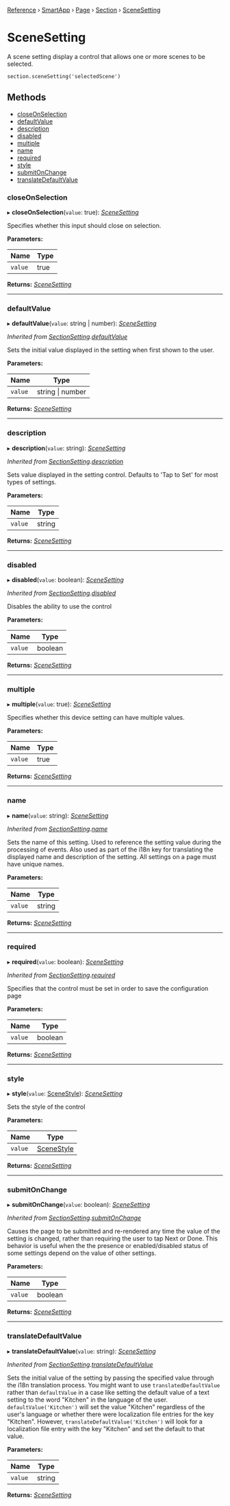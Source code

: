 [Reference](../README.md) › [SmartApp](_smart_app_d_.smartapp.md) › [Page](_pages_page_d_.page.md) › [Section](_pages_section_d_.section.md) ›  [SceneSetting](_pages_scene_setting_d_.scenesetting.md)

# SceneSetting

A scene setting display a control that allows one or more scenes to be selected.
```
section.sceneSetting('selectedScene')
```

## Methods

* [closeOnSelection](_pages_scene_setting_d_.scenesetting.md#closeonselection)
* [defaultValue](_pages_scene_setting_d_.scenesetting.md#defaultvalue)
* [description](_pages_scene_setting_d_.scenesetting.md#description)
* [disabled](_pages_scene_setting_d_.scenesetting.md#disabled)
* [multiple](_pages_scene_setting_d_.scenesetting.md#multiple)
* [name](_pages_scene_setting_d_.scenesetting.md#name)
* [required](_pages_scene_setting_d_.scenesetting.md#required)
* [style](_pages_scene_setting_d_.scenesetting.md#style)
* [submitOnChange](_pages_scene_setting_d_.scenesetting.md#submitonchange)
* [translateDefaultValue](_pages_scene_setting_d_.scenesetting.md#translatedefaultvalue)


###  closeOnSelection

▸ **closeOnSelection**(`value`: true): *[SceneSetting](_pages_scene_setting_d_.scenesetting.md)*

Specifies whether this input should close on selection.

**Parameters:**

Name | Type |
------ | ------ |
`value` | true |

**Returns:** *[SceneSetting](_pages_scene_setting_d_.scenesetting.md)*

___

###  defaultValue

▸ **defaultValue**(`value`: string | number): *[SceneSetting](_pages_scene_setting_d_.scenesetting.md)*

*Inherited from [SectionSetting](_pages_section_setting_d_.sectionsetting.md).[defaultValue](_pages_section_setting_d_.sectionsetting.md#defaultvalue)*

Sets the initial value displayed in the setting when first shown to the user.

**Parameters:**

Name | Type |
------ | ------ |
`value` | string &#124; number |

**Returns:** *[SceneSetting](_pages_scene_setting_d_.scenesetting.md)*

___

###  description

▸ **description**(`value`: string): *[SceneSetting](_pages_scene_setting_d_.scenesetting.md)*

*Inherited from [SectionSetting](_pages_section_setting_d_.sectionsetting.md).[description](_pages_section_setting_d_.sectionsetting.md#description)*

Sets value displayed in the setting control. Defaults to 'Tap to Set' for most types of settings.

**Parameters:**

Name | Type |
------ | ------ |
`value` | string |

**Returns:** *[SceneSetting](_pages_scene_setting_d_.scenesetting.md)*

___

###  disabled

▸ **disabled**(`value`: boolean): *[SceneSetting](_pages_scene_setting_d_.scenesetting.md)*

*Inherited from [SectionSetting](_pages_section_setting_d_.sectionsetting.md).[disabled](_pages_section_setting_d_.sectionsetting.md#disabled)*

Disables the ability to use the control

**Parameters:**

Name | Type |
------ | ------ |
`value` | boolean |

**Returns:** *[SceneSetting](_pages_scene_setting_d_.scenesetting.md)*

___

###  multiple

▸ **multiple**(`value`: true): *[SceneSetting](_pages_scene_setting_d_.scenesetting.md)*

Specifies whether this device setting can have multiple values.

**Parameters:**

Name | Type |
------ | ------ |
`value` | true |

**Returns:** *[SceneSetting](_pages_scene_setting_d_.scenesetting.md)*

___

###  name

▸ **name**(`value`: string): *[SceneSetting](_pages_scene_setting_d_.scenesetting.md)*

*Inherited from [SectionSetting](_pages_section_setting_d_.sectionsetting.md).[name](_pages_section_setting_d_.sectionsetting.md#name)*

Sets the name of this setting. Used to reference the setting value during the processing of events. Also
used as part of the i18n key for translating the displayed name and description of the setting. All settings
on a page must have unique names.

**Parameters:**

Name | Type |
------ | ------ |
`value` | string |

**Returns:** *[SceneSetting](_pages_scene_setting_d_.scenesetting.md)*

___

###  required

▸ **required**(`value`: boolean): *[SceneSetting](_pages_scene_setting_d_.scenesetting.md)*

*Inherited from [SectionSetting](_pages_section_setting_d_.sectionsetting.md).[required](_pages_section_setting_d_.sectionsetting.md#required)*

Specifies that the control must be set in order to save the configuration page

**Parameters:**

Name | Type |
------ | ------ |
`value` | boolean |

**Returns:** *[SceneSetting](_pages_scene_setting_d_.scenesetting.md)*

___

###  style

▸ **style**(`value`: [SceneStyle](../enums/_pages_scene_setting_d_.scenestyle.md)): *[SceneSetting](_pages_scene_setting_d_.scenesetting.md)*

Sets the style of the control

**Parameters:**

Name | Type |
------ | ------ |
`value` | [SceneStyle](../enums/_pages_scene_setting_d_.scenestyle.md) |

**Returns:** *[SceneSetting](_pages_scene_setting_d_.scenesetting.md)*

___

###  submitOnChange

▸ **submitOnChange**(`value`: boolean): *[SceneSetting](_pages_scene_setting_d_.scenesetting.md)*

*Inherited from [SectionSetting](_pages_section_setting_d_.sectionsetting.md).[submitOnChange](_pages_section_setting_d_.sectionsetting.md#submitonchange)*

Causes the page to be submitted and re-rendered any time the value of the setting is changed, rather than
requiring the user to tap Next or Done. This behavior is useful when the the presence or enabled/disabled
status of some settings depend on the value of other settings.

**Parameters:**

Name | Type |
------ | ------ |
`value` | boolean |

**Returns:** *[SceneSetting](_pages_scene_setting_d_.scenesetting.md)*

___

###  translateDefaultValue

▸ **translateDefaultValue**(`value`: string): *[SceneSetting](_pages_scene_setting_d_.scenesetting.md)*

*Inherited from [SectionSetting](_pages_section_setting_d_.sectionsetting.md).[translateDefaultValue](_pages_section_setting_d_.sectionsetting.md#translatedefaultvalue)*

Sets the initial value of the setting by passing the specified value through the i18n translation process.
You might want to use `translatedDefaultValue` rather than `defaultValue` in a case like setting the
default value of a text setting to the word "Kitchen" in the language of the user. `defaultValue('Kitchen')`
will set the value "Kitchen" regardless of the user's language or whether there were localization file entries
for the key "Kitchen". However, `translateDefaultValue('Kitchen')` will look for a localization file entry
with the key "Kitchen" and set the default to that value.

**Parameters:**

Name | Type |
------ | ------ |
`value` | string |

**Returns:** *[SceneSetting](_pages_scene_setting_d_.scenesetting.md)*

